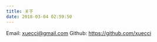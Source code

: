 ```yaml
---
title: 关于
date: 2018-03-04 02:59:50
---
```

Email: <xuecci@gmail.com>
Github: <https://github.com/xuecci>
